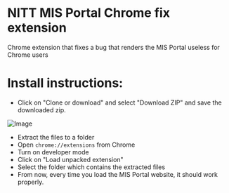 # NITT MIS Portal Chrome fix extension
Chrome extension that fixes a bug that renders the MIS Portal useless for Chrome users

# Install instructions:
* Click on "Clone or download" and select "Download ZIP" and save the downloaded zip.

![Image](https://i.imgur.com/pM17rYo.png)
* Extract the files to a folder
* Open `chrome://extensions` from Chrome
* Turn on developer mode
* Click on "Load unpacked extension"
* Select the folder which contains the extracted files
* From now, every time you load the MIS Portal website, it should work properly.

